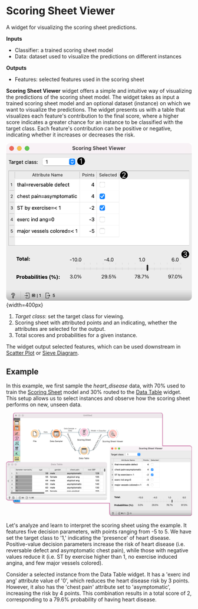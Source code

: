 Scoring Sheet Viewer
================
A widget for visualizing the scoring sheet predictions.

**Inputs**

- Classifier: a trained scoring sheet model
- Data: dataset used to visualize the predictions on different instances

**Outputs**

- Features: selected features used in the scoring sheet

**Scoring Sheet Viewer** widget offers a simple and intuitive way of visualizing the predictions of the scoring sheet model. The widget takes as input a trained scoring sheet model and an optional dataset (instance) on which we want to visualize the predictions. The widget presents us with a table that visualizes each feature's contribution to the final score, where a higher score indicates a greater chance for an instance to be classified with the target class. Each feature's contribution can be positive or negative, indicating whether it increases or decreases the risk.

![](images/ScoringSheetViewer-stamped.png){width=400px}

1. *Target class*: set the target class for viewing.
2. Scoring sheet with attributed points and an indicating, whether the attributes are selected for the output.
3. Total scores and probabilities for a given instance.

The widget output selected features, which can be used downstream in [Scatter Plot](../visualize/scatterplot.md) or [Sieve Diagram](../visualize/sievediagram.md).

Example
-------

In this example, we first sample the *heart_disease* data, with 70% used to train the [Scoring Sheet](../model/scoringsheet.md) model and 30% routed to the [Data Table](../data/datatable.md) widget. This setup allows us to select instances and observe how the scoring sheet performs on new, unseen data.

![](images/ScoringSheetViewer-Example.png)

Let's analyze and learn to interpret the scoring sheet using the example. It features five decision parameters, with points ranging from -5 to 5. We have set the target class to '1,' indicating the 'presence' of heart disease. Positive-value decision parameters increase the risk of heart disease (i.e. reversable defect and asymptomatic chest pain), while those with negative values reduce it (i.e. ST by exercise higher than 1, no exercise induced angina, and few major vessels colored).

Consider a selected instance from the Data Table widget. It has a 'exerc ind ang' attribute value of '0', which reduces the heart disease risk by 3 points. However, it also has the 'chest pain' attribute set to 'asymptomatic', increasing the risk by 4 points. This combination results in a total score of 2, corresponding to a 79.6% probability of having heart disease.

